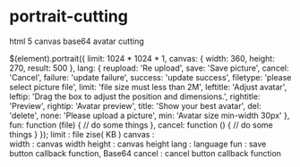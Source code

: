 # portrait-cutting
html 5 canvas base64 avatar cutting


$(element).portrait({
    limit: 1024 * 1024 * 1,
    canvas: { width: 360, height: 270, result: 500 },
    lang: {
        reupload: 'Re upload',
        save: 'Save picture',
        cancel: 'Cancel',
        failure: 'update failure',
        success: 'update success',
        filetype: 'please select picture file',
        limit: 'file size must less than 2M',
        leftitle: 'Adjust avatar',
        leftip: 'Drag the box to adjust the position and dimensions.',
        rightitle: 'Preview',
        rightip: 'Avatar preview',
        title: 'Show your best avatar',
        del: 'delete',
        none: 'Please upload a picture',
        min: 'Avatar size min-width 30px'
    },
    fun: function (file) {
        // do some things
    },
    cancel: function () {
        // do some things
    }
});
    limit       :   file zise( KB )
    canvas      :   
        width   :   canvas width
        height  :   canvas height
    lang        :   language
    fun         :   save button callback function, Base64
    cancel      :   cancel button callback function
